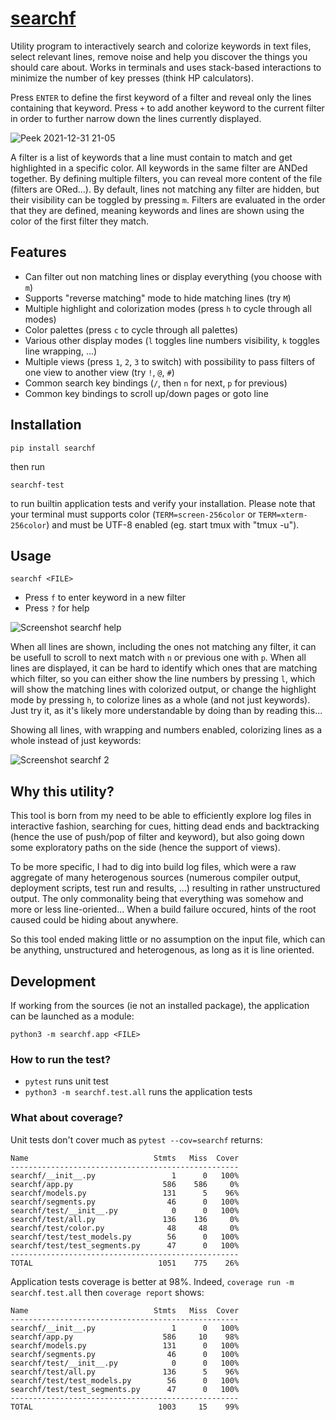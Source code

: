 # [searchf](https://github.com/human3/searchf)

Utility program to interactively search and colorize keywords in text files, select relevant lines, remove noise and help you discover the things you should care about. Works in terminals and uses stack-based interactions to minimize the number of key presses (think HP calculators).

Press `ENTER` to define the first keyword of a filter and reveal only the lines containing that keyword. Press `+` to add another keyword to the current filter in order to further narrow down the lines currently displayed.

![Peek 2021-12-31 21-05](https://user-images.githubusercontent.com/15265841/147842653-46e2fc0f-fdac-424e-9e5a-2e806d86440e.gif)

A filter is a list of keywords that a line must contain to match and get highlighted in a specific color. All keywords in the same filter are ANDed together. By defining multiple filters, you can reveal more content of the file (filters are ORed...). By default, lines not matching any filter are hidden, but their visibility can be toggled by pressing `m`. Filters are evaluated in the order that they are defined, meaning keywords and lines are shown using the color of the first filter they match.

## Features

- Can filter out non matching lines or display everything (you choose with `m`)
- Supports "reverse matching" mode to hide matching lines (try `M`)
- Multiple highlight and colorization modes (press `h` to cycle through all modes)
- Color palettes (press `c` to cycle through all palettes)
- Various other display modes (`l` toggles line numbers visibility, `k` toggles line wrapping, ...)
- Multiple views (press `1`, `2`, `3` to switch) with possibility to pass filters of one view to another view (try `!`, `@`, `#`)
- Common search key bindings (`/`, then `n` for next, `p` for previous)
- Common key bindings to scroll up/down pages or goto line

## Installation

`pip install searchf`

then run

`searchf-test`

to run builtin application tests and verify your installation. Please note that your terminal must supports color (`TERM=screen-256color` or `TERM=xterm-256color`) and must be UTF-8 enabled (eg. start tmux with "tmux -u").

## Usage

`searchf <FILE>`

- Press `f` to enter keyword in a new filter
- Press `?` for help

![Screenshot searchf help](https://user-images.githubusercontent.com/15265841/150648104-c99aed3b-1030-46ca-a0d2-50635e32e2d5.png)

When all lines are shown, including the ones not matching any filter, it can be usefull to scroll to next match with `n` or previous one with `p`. When all lines are displayed, it can be hard to identify which ones that are matching which filter, so you can either show the line numbers by pressing `l`, which will show the matching lines with colorized output, or change the highlight mode by pressing `h`, to colorize lines as a whole (and not just keywords). Just try it, as it's likely more understandable by doing than by reading this...

Showing all lines, with wrapping and numbers enabled, colorizing lines as a whole instead of just keywords:

![Screenshot searchf 2](https://user-images.githubusercontent.com/15265841/147425069-609e346d-c84d-452c-bfb2-8e32cadf10d5.png)

## Why this utility?

This tool is born from my need to be able to efficiently explore log files in interactive fashion, searching for cues, hitting dead ends and backtracking (hence the use of push/pop of filter and keyword), but also going down some exploratory paths on the side (hence the support of views).

To be more specific, I had to dig into build log files, which were a raw aggregate of many heterogenous sources (numerous compiler output, deployment scripts, test run and results, ...) resulting in rather unstructured output. The only commonality being that everything was somehow and more or less line-oriented... When a build failure occured, hints of the root caused could be hiding about anywhere.

So this tool ended making little or no assumption on the input file, which can be anything, unstructured and heterogenous, as long as it is line oriented.

## Development

If working from the sources (ie not an installed package), the application can be launched as a module:

`python3 -m searchf.app <FILE>`

### How to run the test?

- `pytest` runs unit test
- `python3 -m searchf.test.all` runs the application tests

### What about coverage?

Unit tests don't cover much as `pytest --cov=searchf` returns:

```
Name                            Stmts   Miss  Cover
---------------------------------------------------
searchf/__init__.py                 1      0   100%
searchf/app.py                    586    586     0%
searchf/models.py                 131      5    96%
searchf/segments.py                46      0   100%
searchf/test/__init__.py            0      0   100%
searchf/test/all.py               136    136     0%
searchf/test/color.py              48     48     0%
searchf/test/test_models.py        56      0   100%
searchf/test/test_segments.py      47      0   100%
---------------------------------------------------
TOTAL                            1051    775    26%
```

Application tests coverage is better at 98%. Indeed, `coverage run -m searchf.test.all` then `coverage report` shows:

```
Name                            Stmts   Miss  Cover
---------------------------------------------------
searchf/__init__.py                 1      0   100%
searchf/app.py                    586     10    98%
searchf/models.py                 131      0   100%
searchf/segments.py                46      0   100%
searchf/test/__init__.py            0      0   100%
searchf/test/all.py               136      5    96%
searchf/test/test_models.py        56      0   100%
searchf/test/test_segments.py      47      0   100%
---------------------------------------------------
TOTAL                            1003     15    99%
```
